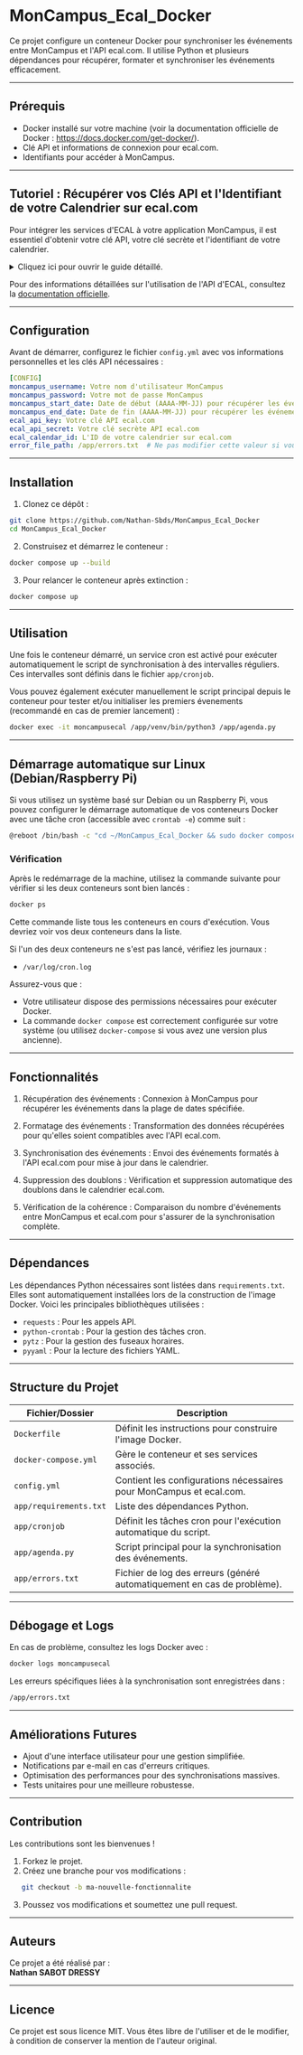 # MonCampus_Ecal_Docker

Ce projet configure un conteneur Docker pour synchroniser les événements entre MonCampus et l'API ecal.com. Il utilise Python et plusieurs dépendances pour récupérer, formater et synchroniser les événements efficacement.

---

## Prérequis

- Docker installé sur votre machine (voir la documentation officielle de Docker : https://docs.docker.com/get-docker/).
- Clé API et informations de connexion pour ecal.com.
- Identifiants pour accéder à MonCampus.

---

## Tutoriel : Récupérer vos Clés API et l'Identifiant de votre Calendrier sur ecal.com

Pour intégrer les services d'ECAL à votre application MonCampus, il est essentiel d'obtenir votre clé API, votre clé secrète et l'identifiant de votre calendrier. 

<details>
  <summary>Cliquez ici pour ouvrir le guide détaillé.</summary>

### Étape 1 : Créer un Compte sur ecal.com
1. **Accédez au site officiel d'ECAL** : Rendez-vous sur [ecal.com](https://ecal.com).
2. **Inscription** : Cliquez sur `Start Free Trial` ou `Login` si vous avez déjà un compte.
3. **Complétez l'inscription** : Fournissez les informations requises pour créer votre compte.

### Étape 2 : Accéder à la Section Développeur
1. **Connexion** : Connectez-vous à votre compte ECAL.
2. **Accédez à la section Développeur** : Dans le tableau de bord, naviguez vers `Developers` puis `API Keys`.

### Étape 3 : Récupérer votre Clé API et Clé Secrète
1. **Clé API** : Une clé est créée par défaut. La colonne `Key` vous permettra de récupérer la clé API.
2. **Clé Secrète** : Le cadenas présent à côté de la clé API vous permettra de récupérer la clé secrète. Cette étape est primordiale.

### Étape 4 : Créer un Calendrier
1. **Accéder à la Section Calendrier** : Dans le tableau de bord, naviguez vers `Schedules & Events` puis `Add Schedule`.
2. **Créer un Calendrier** : Sélectionnez `Manual Entry` puis fournissez les informations requises pour créer votre calendrier.

### Étape 5 : Récupérer l'Identifiant du Calendrier
1. **Gérer les Événements** : Cliquez sur la roue dentée de réglages nommée `Manage Events`.
2. **Identifier l'Identifiant** : L'identifiant se trouve dans le fil d'Ariane en haut de l'écran, entre `Schedules` et `Events`. Il est composé de 24 caractères au format hexadécimal.

### Étape 6 : Insérer les Informations dans `config.yml`
Après avoir récupéré ces éléments, vous pouvez les insérer dans votre fichier `config.yml` pour configurer votre application.

### Étape 7 : Mettre le Calendrier en Ligne
1. **Gérer les Calendriers** : Dans le tableau de bord, naviguez vers `Schedules & Events` puis `Manage Schedules`.
2. **Mettre en Ligne** : Sélectionnez le calendrier nouvellement créé puis cliquez sur le bouton vert nommé `Set Live`.

### Étape 8 : Récupérer le Lien du Calendrier
1. **Ajouter un Display** : Dans le tableau de bord, naviguez vers `Displays` puis `Add Display`.
2. **Configurer le Display** : Sélectionnez `Button Display` puis fournissez les informations requises pour créer votre calendrier. Le Display ID peut être une valeur aléatoire.
3. **Associer le Calendrier** : Dans l'onglet `Schedules`, choisissez `Only show these Schedules` et sélectionnez le calendrier à partager. Il est recommandé de sélectionner `Enable Auto-subscribe`.
4. **Options** : Dans l'onglet `Options`, vous pouvez modifier diverses options. Il est recommandé de désactiver `Welcome Message` et `Sharing`, mais cela n'est pas obligatoire.
5. **Enregistrer** : Cliquez sur le bouton `Save`.
6. **Mettre en Ligne** : Sélectionnez le bouton nouvellement créé puis cliquez sur le bouton vert nommé `Set Live`.
7. **Obtenir le Lien** : Un lien est disponible en cliquant sur l'icône `<>` nommée `Button Code` dans l'onglet `App`.
8. **QR Code** : Un QR Code est également disponible depuis l'icône correspondante nommée `View Button QR Code`.

Vous êtes maintenant prêt à partager et utiliser votre calendrier. Il est désormais possible de s'y abonner depuis n'importe quel appareil compatible.

</details>

Pour des informations détaillées sur l'utilisation de l'API d'ECAL, consultez la [documentation officielle](https://docs.ecal.com/reference/apiv2.html).

---

## Configuration

Avant de démarrer, configurez le fichier `config.yml` avec vos informations personnelles et les clés API nécessaires :  

```yaml
[CONFIG]
moncampus_username: Votre nom d'utilisateur MonCampus  
moncampus_password: Votre mot de passe MonCampus  
moncampus_start_date: Date de début (AAAA-MM-JJ) pour récupérer les événements MonCampus  
moncampus_end_date: Date de fin (AAAA-MM-JJ) pour récupérer les événements MonCampus  
ecal_api_key: Votre clé API ecal.com  
ecal_api_secret: Votre clé secrète API ecal.com  
ecal_calendar_id: L'ID de votre calendrier sur ecal.com  
error_file_path: /app/errors.txt  # Ne pas modifier cette valeur si vous ne savez pas ce que vous faites  
```

---

## Installation

1. Clonez ce dépôt :  
```bash
git clone https://github.com/Nathan-Sbds/MonCampus_Ecal_Docker 
cd MonCampus_Ecal_Docker 
``` 

2. Construisez et démarrez le conteneur :  
```bash
docker compose up --build  
```
3. Pour relancer le conteneur après extinction :  
```bash
docker compose up  
```

---

## Utilisation

Une fois le conteneur démarré, un service cron est activé pour exécuter automatiquement le script de synchronisation à des intervalles réguliers. Ces intervalles sont définis dans le fichier `app/cronjob`.

Vous pouvez également exécuter manuellement le script principal depuis le conteneur pour tester et/ou initialiser les premiers évenements (recommandé en cas de premier lancement) :  
```bash
docker exec -it moncampusecal /app/venv/bin/python3 /app/agenda.py 
```

---

## Démarrage automatique sur Linux (Debian/Raspberry Pi)

Si vous utilisez un système basé sur Debian ou un Raspberry Pi, vous pouvez configurer le démarrage automatique de vos conteneurs Docker avec une tâche cron (accessible avec `crontab -e`) comme suit :  

```bash
@reboot /bin/bash -c "cd ~/MonCampus_Ecal_Docker && sudo docker compose up -d >> /var/log/cron.log 2>&1"
```

### Vérification

Après le redémarrage de la machine, utilisez la commande suivante pour vérifier si les deux conteneurs sont bien lancés :  
```bash
docker ps
```
Cette commande liste tous les conteneurs en cours d'exécution. Vous devriez voir vos deux conteneurs dans la liste.  

Si l'un des deux conteneurs ne s'est pas lancé, vérifiez les journaux :  
- `/var/log/cron.log`

Assurez-vous que :  
- Votre utilisateur dispose des permissions nécessaires pour exécuter Docker.  
- La commande `docker compose` est correctement configurée sur votre système (ou utilisez `docker-compose` si vous avez une version plus ancienne).  

---

## Fonctionnalités

1. Récupération des événements :
   Connexion à MonCampus pour récupérer les événements dans la plage de dates spécifiée.  

2. Formatage des événements :
   Transformation des données récupérées pour qu'elles soient compatibles avec l'API ecal.com.  

3. Synchronisation des événements :
   Envoi des événements formatés à l'API ecal.com pour mise à jour dans le calendrier.  

4. Suppression des doublons :
   Vérification et suppression automatique des doublons dans le calendrier ecal.com.  

5. Vérification de la cohérence :
   Comparaison du nombre d'événements entre MonCampus et ecal.com pour s'assurer de la synchronisation complète.  

---

## Dépendances

Les dépendances Python nécessaires sont listées dans `requirements.txt`. Elles sont automatiquement installées lors de la construction de l'image Docker. Voici les principales bibliothèques utilisées :  

- `requests` : Pour les appels API.  
- `python-crontab` : Pour la gestion des tâches cron.  
- `pytz` : Pour la gestion des fuseaux horaires.  
- `pyyaml` : Pour la lecture des fichiers YAML.  

---

## Structure du Projet

| Fichier/Dossier | Description |
|---------------- | -----------   |
| `Dockerfile` | Définit les instructions pour construire l'image Docker.   |
| `docker-compose.yml` | Gère le conteneur et ses services associés.   |
| `config.yml` | Contient les configurations nécessaires pour MonCampus et ecal.com.   |
| `app/requirements.txt` | Liste des dépendances Python.   |
| `app/cronjob` | Définit les tâches cron pour l'exécution automatique du script. | 
| `app/agenda.py` | Script principal pour la synchronisation des événements.   |
| `app/errors.txt` | Fichier de log des erreurs (généré automatiquement en cas de problème).   |

---

## Débogage et Logs

En cas de problème, consultez les logs Docker avec :  
```bash
docker logs moncampusecal
```

Les erreurs spécifiques liées à la synchronisation sont enregistrées dans :  
```bash
/app/errors.txt  
```

---

## Améliorations Futures

- Ajout d'une interface utilisateur pour une gestion simplifiée.  
- Notifications par e-mail en cas d'erreurs critiques.  
- Optimisation des performances pour des synchronisations massives.  
- Tests unitaires pour une meilleure robustesse.  

---

## Contribution

Les contributions sont les bienvenues !  
1. Forkez le projet.  
2. Créez une branche pour vos modifications :  
```bash
   git checkout -b ma-nouvelle-fonctionnalite  
```
3. Poussez vos modifications et soumettez une pull request.  

---

## Auteurs

Ce projet a été réalisé par :  
**Nathan SABOT DRESSY**

---

## Licence

Ce projet est sous licence MIT. Vous êtes libre de l'utiliser et de le modifier, à condition de conserver la mention de l'auteur original.  
